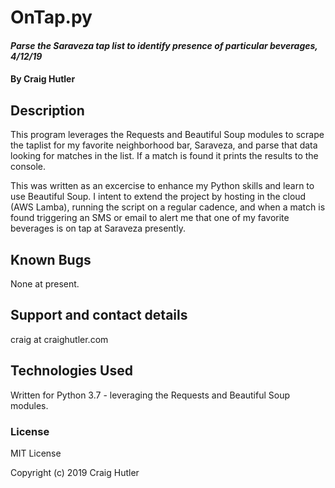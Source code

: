 # OnTap.py

#### _Parse the Saraveza tap list to identify presence of particular beverages, 4/12/19_

#### By Craig Hutler

## Description

This program leverages the Requests and Beautiful Soup modules to scrape the taplist for my favorite neighborhood bar, Saraveza, and parse that data looking for matches in the list. If a match is found it prints the results to the console.

This was written as an excercise to enhance my Python skills and learn to use Beautiful Soup. I intent to extend the project by hosting in the cloud (AWS Lamba), running the script on a regular cadence, and when a match is found triggering an SMS or email to alert me that one of my favorite beverages is on tap at Saraveza presently.

## Known Bugs

None at present.

## Support and contact details

craig at craighutler.com

## Technologies Used

Written for Python 3.7 - leveraging the Requests and Beautiful Soup modules.

### License

MIT License

Copyright (c) 2019 Craig Hutler
